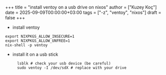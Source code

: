 +++
title = "install ventoy on a usb drive on nixos"
author = ["Kuzey Koç"]
date = 2025-09-09T00:00:00+03:00
tags = ["-z", "ventoy", "nixos"]
draft = false
+++

-   install ventoy

<!--listend-->

```shell
export NIXPKGS_ALLOW_INSECURE=1
export NIXPKGS_ALLOW_UNFREE=1
nix-shell -p ventoy
```

-   install it on a usb stick
    ```shell
      lsblk # check your usb device (be careful)
      sudo ventoy -I /dev/sdX # replace with your drive
    ```
